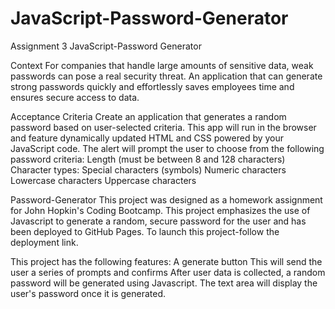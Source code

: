 # JavaScript-Password-Generator
Assignment 3 JavaScript-Password Generator

Context
For companies that handle large amounts of sensitive data, weak passwords can pose a real security threat. An application that can generate strong passwords quickly and effortlessly saves employees time and ensures secure access to data.

Acceptance Criteria
Create an application that generates a random password based on user-selected criteria. This app will run in the browser and feature dynamically updated HTML and CSS powered by your JavaScript code. The alert will prompt  the user to choose from the following password criteria:
Length (must be between 8 and 128 characters)
Character types:
Special characters (symbols)
Numeric characters
Lowercase characters
Uppercase characters


Password-Generator
This project was designed as a homework assignment for John Hopkin's Coding Bootcamp.
This project emphasizes the use of Javascript to generate a random, secure password for the user and has been deployed to GitHub Pages. To launch this project-follow the deployment link. 

This project has the following features:
A generate button
This will send the user a series of prompts and confirms
After user data is collected, a random password will be generated using Javascript.
The text area will display the user's password once it is generated.



